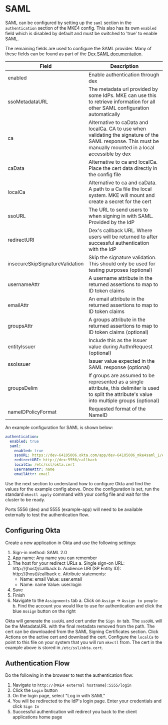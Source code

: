 # SAML

SAML can be configured by setting up the `saml` section in the `authentication` section of the MKE4 config. This also has its own `enabled` field which is disabled by default and must be switched to 'true' to enable SAML.

The remaining fields are used to configure the SAML provider. Many of these fields can be found as part of the [Dex SAML documentation](https://dexidp.io/docs/connectors/saml/).

| Field                           | Description                                                                                                                                                 |
| ------------------------------- | ----------------------------------------------------------------------------------------------------------------------------------------------------------- |
| enabled                         | Enable authentication through dex                                                                                                                           |
| ssoMetadataURL                  | The metadata url provided by some IdPs. MKE can use this to retrieve information for all other SAML configuration automatically                             |
| ca                              | Alternative to caData and localCa. CA to use when validating the signature of the SAML response. This must be manually mounted in a local accessible by dex |
| caData                          | Alternative to ca and localCa. Place the cert data directly in the config file                                                                              |
| localCa                         | Alternative to ca and caData. A path to a Ca file the local system. MKE will mount and create a secret for the cert                                         |
| ssoURL                          | The URL to send users to when signing in with SAML. Provided by the IdP                                                                                     |
| redirectURI                     | Dex's callback URL. Where users will be returned to after successful authentication with the IdP                                                            |
| insecureSkipSignatureValidation | Skip the signature validation. This should only be used for testing purposes (optional)                                                                     |
| usernameAttr                    | A username attribute in the returned assertions to map to ID token claims                                                                                   |
| emailAttr                       | An email attribute in the returned assertions to map to ID token claims                                                                                     |
| groupsAttr                      | A groups attribute in the returned assertions to map to ID token claims (optional)                                                                          |
| entityIssuer                    | Include this as the Issuer value during AuthnRequest (optional)                                                                                             |
| ssoIssuer                       | Issuer value expected in the SAML response (optional)                                                                                                       |
| groupsDelim                     | If groups are assumed to be represented as a single attribute, this delimiter is used to split the attribute's value into multiple groups (optional)        |
| nameIDPolicyFormat              | Requested format of the NameID                                                                                                                              |

An example configuration for SAML is shown below:

```yaml
authentication:
  enabled: true
  saml:
    enabled: true
    ssoURL: https://dev-64105006.okta.com/app/dev-64105006_mke4saml_1/epkdtszgindywD6mF5s7/sso/saml
    redirectURI: http://dex:5556/callback
    localCa: /etc/ssl/okta.cert
    usernameAttr: name
    emailAttr: email
```

Use the next section to understand how to configure Okta and find the values for the example config above. Once the configuration is set, run the standard `mkectl apply` command with your config file and wait for the cluster to be ready.

Ports 5556 (dex) and 5555 (example-app) will need to be available externally to test the authentication flow.

## Configuring Okta

Create a new application in Okta and use the following settings:

1. Sign-in method: SAML 2.0
2. App name: Any name you can remember
3. The host for your redirect URLs
   a. Single sign-on URL: http://{host}/callback
   b. Audience URI (SP Entity ID): http://{host}/callback
   c. Attribute statements:
   - Name: email
     Value: user.email
   - Name: name
     Value: user.login
4. Save
5. Finish
6. Navigate to the `Assignments` tab
   a. Click on `Assign` -> `Assign to people`
   b. Find the account you would like to use for authentication and click the blue `Assign` button on the right

Okta will generate the `ssoURL` and cert under the `Sign On` tab.
The `ssoURL` will be the MetadataURL with the final metadata removed from the path.
The cert can be downloaded from the SAML Signing Certificates section. Click Actions on the active cert and download the cert.
Configure the `localCa` to point to this file on your system that you will run `mkectl` from. The cert in the example above is stored in `/etc/ssl/okta.cert`.

## Authentication Flow

Do the following in the browser to test the authentication flow:

1. Navigate to `http://{MKE4 external hostname}:5555/login`
2. Click the `Login` button
3. On the login page, select "Log in with SAML"
4. You will be redirected to the IdP's login page. Enter your credentials and click `Sign In`
5. Successful authentication will redirect you back to the client applications home page
